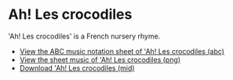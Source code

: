 # Ah! Les crocodiles

'Ah! Les crocodiles' is a French nursery rhyme.

 * [View the ABC music notation sheet of 'Ah! Les crocodiles (abc)](AhLesCrocodiles.abc)
 * [View the sheet music of 'Ah! Les crocodiles (png)](SongAhLesCrocodiles.png)
 * [Download 'Ah! Les crocodiles (mid)](http://www.richelbilderbeek.nl/SongAhLesCrocodiles.mid)
